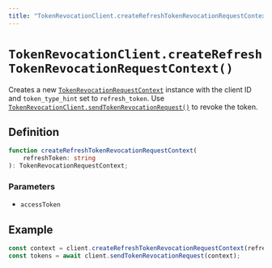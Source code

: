 ```yaml
---
title: "TokenRevocationClient.createRefreshTokenRevocationRequestContext()"
---
```


# `TokenRevocationClient.createRefreshTokenRevocationRequestContext()`

Creates a new [`TokenRevocationRequestContext`](/reference/oauth2/TokenRevocationRequestContext) instance with the client ID and `token_type_hint` set to `refresh_token`. Use [`TokenRevocationClient.sendTokenRevocationRequest()`](/reference/oauth2/TokenRevocationClient) to revoke the token.

## Definition

```ts
function createRefreshTokenRevocationRequestContext(
	refreshToken: string
): TokenRevocationRequestContext;
```

### Parameters

- `accessToken`

## Example

```ts
const context = client.createRefreshTokenRevocationRequestContext(refreshToken);
const tokens = await client.sendTokenRevocationRequest(context);
```
